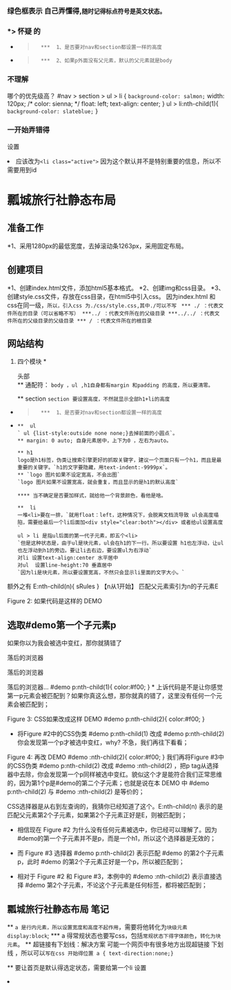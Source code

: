 

### 绿色框表示 自己弄懂得,`随时记得标点符号是英文状态。`

### *>  怀疑  的
* >       ***  1、是否要对nav和section都设置一样的高度
* >       ***  2、如果p外面没有父元素，默认的父元素就是body

###  不理解

哪个的优先级高？
#nav > section > ul > li {
    `background-color: salmon;`
    width: 120px;
    /* color: sienna; */
    float: left;
    text-align: center;
}
ul > li:nth-child(1){
    `background-color: slateblue;`
}

###    一开始弄错得
 设置<li div="active"> 应该改为`<li class="active">` 因为这个默认并不是特别重要的信息，所以不需要用到id








<!-- 2019-11-26 -->
# 瓢城旅行社静态布局
## 准备工作
*1、采用1280px的最低宽度，去掉滚动条1263px，采用固定布局。
## 创建项目
*1、创建index.html文件，添加html5基本格式。
*2、创建img和css目录。
*3、创建style.css文件，存放在css目录，在html5中引入css。
   因为index.html 和css在同一级，`所以，引入css 为./css/style.css,其中./可以不写 ` 
    `*** ./ ：代表文件所在的目录（可以省略不写）
     ***../ ：代表文件所在的父级目录
     ***../../ ：代表文件所在的父级目录的父级目录
     *** / ：代表文件所在的根目录`
## 网站结构
1. 四个模块
   *<nav>头部</nav>
      ** 通配符：
       `body ，ul ,h1自身都有margin 和padding 的高度，所以要清零。`

      **  section
      `section 要设置高度，不然就显示全部h1+li的高度`
* >       ***  1、是否要对nav和section都设置一样的高度
* 
      **  ul
      ` ul {list-style:outside none none;}去掉前面的小圆点`。
      ** margin: 0 auto; 自身元素居中，上下为0 ，左右为auto。

      ** h1
      logo是h1标签，伪类让搜索引擎更好的抓取关键字，建议一个页面只有一个h1，而且是最重要的关键字。`h1的文字要隐藏，用text-indent:-9999px`。
      ** `logo 图片如果不设定宽高，不会出图`
      `logo 图片如果不设置宽高，就会重复，而且显示的是h1的默认高度`

      **** 当不确定是否要加样式，就给他一个背景颜色，看他是啥。

      **  li
      一堆<li>要在一排，`就用float：left，这种情况下，会脱离文档流导致 ul会高度塌陷，需要给最后一个li后面加<div style="clear:both"></div> 或者给ul设置高度`
      ul > li 是指ul后面的第一代子元素，即五个<li> 
      `但是这种状态是，由于ul是块元素，ul会在h1的下一行。所以要设置 h1也左浮动，让ul也左浮动到h1的旁边。要让li去右边，要设置ul为右浮动`
      对li 设置text-align:center 水平居中
      对ul  设置line-height:70 垂直居中
      `因为li是块元素，所以要设置宽高，不然只会显示li里面的文字大小。`

<!-- 2019-11-27 -->
额外之有
E:nth-child(n){ sRules } 【n从1开始】
匹配父元素索引为n的子元素E

Figure 2: 如果代码是这样的 DEMO
<section id="demo"> <h1>选取#demo第一个子元素p</h1> <p>如果你以为我会被选中变红，那你就猜错了</p> <p>落后的浏览器</p> <p>落后的浏览器</p> <p>落后的浏览器... 
#demo p:nth-child(1){ color:#f00; }
* 上诉代码是不是让你感觉第一p元素会被匹配到？如果你真这么想，那你就真的错了，这里没有任何一个元素会被匹配到；

Figure 3: CSS如果改成这样 DEMO
#demo p:nth-child(2){ color:#f00; }
* 将Figure #2中的CSS伪类 #demo p:nth-child(1) 改成 #demo p:nth-child(2) 你会发现第一个p才被选中变红，why? 不急，我们再往下看看；

Figure 4: 再改 DEMO
#demo :nth-child(2){ color:#f00; }
我们再将Figure #3中的CSS伪类 #demo p:nth-child(2) 改成 #demo :nth-child(2) ，把p tag从选择器中去除，你会发现第一个p同样被选中变红。貌似这个才是能符合我们正常思维的，因为第1个p是#demo的第二个子元素；也就是说在本 DEMO 中 #demo p:nth-child(2) 与 #demo :nth-child(2) 是等价的；


CSS选择器是从右到左查询的，我猜你已经知道了这个。E:nth-child(n) 表示的是匹配父元素第2个子元素，如果第2个子元素正好是E，则被匹配到；
* 相信现在 Figure #2 为什么没有任何元素被选中，你已经可以理解了。因为#demo的第一个子元素并不是p，而是一个h1，所以这个选择器是无效的；

* 而 Figure #3 选择器 #demo p:nth-child(2) 表示匹配 #demo 的第2个子元素p，此时 #demo 的第2个子元素正好是一个p，所以被匹配到；

* 相对于 Figure #2 和 Figure #3，本例中的 #demo :nth-child(2) 表示直接选择 #demo 第2个子元素，不论这个子元素是任何标签，都将被匹配到；

# 瓢城旅行社静态布局 笔记

**  `a 是行内元素，所以设置宽度和高度不起作用`，需要将他转化为`块级元素 display:block`;
*** a 得常规状态也要写css，包括`常规状态下得字体颜色`，`转化为块元素`。
**  超链接有下划线：解决方案 可能一个网页中有很多地方出现超链接 下划线 ，所以可以`写在css 开始得位置 a { text-direction:none;}`
    
**   要让首页是默认得选定状态，需要给第一个li 设置<li class="active">


